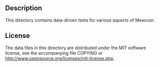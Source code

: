 Description
------------

This directory contains data-driven tests for various aspects of Mewcoin.

License
--------

The data files in this directory are distributed under the MIT software
license, see the accompanying file COPYING or
http://www.opensource.org/licenses/mit-license.php.

